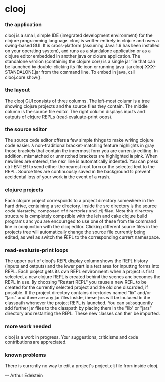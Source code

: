 # clooj

### the application
clooj is a small, simple IDE (integrated development environment) for the clojure programming language. clooj is written entirely in clojure and uses a swing-based GUI. It is cross-platform (assuming Java 1.6 has been installed on your operating system), and runs as a standalone application or as a clojure editor embedded in another java or clojure application. The standalone version (containing the clojure core) is a single jar file that can be launched by double-clicking its file icon or running
java -jar clooj-XXX-STANDALONE.jar from the command line. To embed in java, call clooj.core.show().

### the layout
The clooj GUI consists of three columns. The left-most column is a tree showing clojure projects and the source files they contain. The middle column is the source file editor. The right column displays inputs and outputs of clojure REPLs (read-evaluate-print loops).

### the source editor
The source code editor offers a few simple things to make writing clojure code easier. A non-traditional bracket-matching feature highlights in gray those brackets that contain the innermost form you are currently editing. In addition, mismatched or unmatched brackets are highlighted in pink. When newlines are entered, the next line is automatically indented. You can press ctrl-ENTER to send either the nearest root form or the selected text to the REPL. Source files are continuously saved in the background to prevent accidental loss of your work in the event of a crash.

### clojure projects
Each clojure project corresponds to a project directory somewhere in the hard drive, containing a src directory. Inside the src directory is the source code hierarchy, composed of directories and .clj files. Note this directory structure is completely compatible with the lein and cake clojure build programs and you are encouraged to use one of these from the command line in conjunction with the clooj editor. Clicking different source files in the projects tree will automatically change the source file currently being edited, as well as switch the REPL to the corresponding current namespace.

### read-evaluate-print loops
The upper part of clooj's REPL display column shows the REPL history (inputs and outputs) and the lower part is a text area for inputting forms into REPL. Each project gets its own REPL environment: when a project is first selected, a new clojure REPL is created behind the scenes and becomes the REPL in use. By choosing "Restart REPL" you cause a new REPL to be created for the currently selected project and the old one discarded, if possible. If the project directory contains directories named "lib" and/or "jars" and there are any jar files inside, these jars will be included in the classpath whenever the project REPL is launched. You can subsequently add further jar files to the classpath by placing them in the "lib" or "jars" directory and restarting the REPL. These new classes can then be imported.

### more work needed
clooj is a work in progress. Your suggestions, criticisms and code contributions are appreciated.

### known problems
There is currently no way to edit a project's project.clj file from inside clooj.

-- Arthur Edelstein

